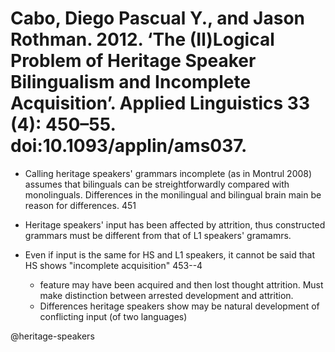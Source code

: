# Cabo, Diego Pascual Y., and Jason Rothman. 2012. ‘The (Il)Logical Problem of Heritage Speaker Bilingualism and Incomplete Acquisition’. Applied Linguistics 33 (4): 450–55. doi:10.1093/applin/ams037.

- Calling heritage speakers' grammars incomplete (as in Montrul 2008) assumes that bilinguals can be streightforwardly compared with monolinguals. Differences in the monilingual and bilingual brain main be reason for differences. 451

- Heritage speakers' input has been affected by attrition, thus constructed grammars must be different from that of L1 speakers' gramamrs.

- Even if input is the same for HS and L1 speakers, it cannot be said that HS shows "incomplete acquisition" 453--4
  - feature may have been acquired and then lost thought attrition. Must make distinction between arrested development and attrition.
  - Differences heritage speakers show may be natural development of conflicting input (of two languages)  

@heritage-speakers
